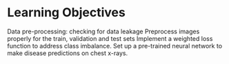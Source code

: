 # Learning Objectives
Data pre-processing: checking for data leakage
Preprocess images properly for the train, validation and test sets
Implement a weighted loss function to address class imbalance.
Set up a pre-trained neural network to make disease predictions on chest x-rays.

